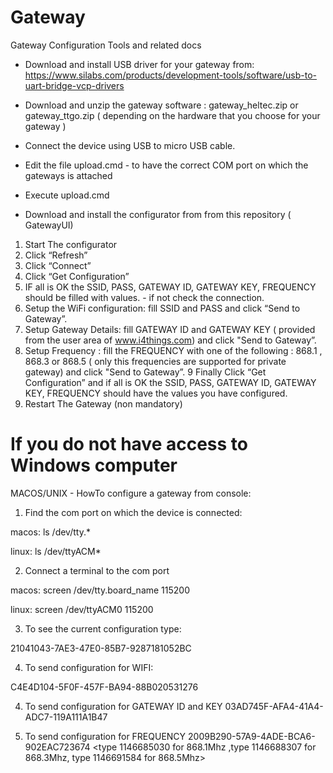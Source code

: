 # Gateway

Gateway Configuration Tools and related docs

- Download and install USB driver for your gateway from: https://www.silabs.com/products/development-tools/software/usb-to-uart-bridge-vcp-drivers

- Download and unzip the gateway software : gateway_heltec.zip or gateway_ttgo.zip ( depending on the hardware that you choose for your gateway )

- Connect the device using USB to micro USB cable.

- Edit the file upload.cmd - to have the correct COM port on which the gateways is attached

- Execute upload.cmd 

- Download and install the configurator from  from this repository ( GatewayUI)


1. Start The configurator
2. Click “Refresh”
3. Click “Connect”
4. Click “Get Configuration”
5. IF all is OK the SSID, PASS, GATEWAY ID, GATEWAY KEY, FREQUENCY should be filled with values.  - if not check the connection.
6. Setup the WiFi configuration: fill SSID and PASS and click “Send  to Gateway”.
7. Setup Gateway Details: fill GATEWAY ID and GATEWAY KEY ( provided from the user area of www.i4things.com) and click "Send to Gateway”.
8. Setup Frequency : fill the FREQUENCY with one of the following : 868.1 , 868.3 or 868.5 ( only this frequencies are supported for private gateway) and click "Send to Gateway”.
9 Finally Click “Get Configuration” and if all is OK the SSID, PASS, GATEWAY ID, GATEWAY KEY, FREQUENCY should have the values you have configured.
10. Restart The Gateway (non mandatory) 

# If you do not have access to Windows computer

MACOS/UNIX - HowTo configure a gateway from console:

1. Find the com port on which the device is connected:

macos: ls /dev/tty.*

linux: ls /dev/ttyACM*

2. Connect a terminal to the com port

macos: screen /dev/tty.board_name 115200

linux: screen /dev/ttyACM0 115200

3. To see the current configuration type:

21041043-7AE3-47E0-85B7-9287181052BC<and press Enter>

4. To send configuration for WIFI:

C4E4D104-5F0F-457F-BA94-88B020531276<and press Enter>
<type ssid><and press Enter>
<type password><and press Enter>

4. To send configuration for GATEWAY ID and KEY
03AD745F-AFA4-41A4-ADC7-119A111A1B47<and press Enter>
<type gateway id><and press Enter>
<type gateway key><and press Enter>

5. To send configuration for FREQUENCY
2009B290-57A9-4ADE-BCA6-902EAC723674<and press Enter>
<type 1146685030 for 868.1Mhz ,type 1146688307 for 868.3Mhz, type 1146691584 for 868.5Mhz><and press Enter>
